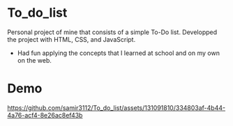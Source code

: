 # To_do_list
Personal project of mine that consists of a simple To-Do list.
Developped the project with HTML, CSS, and JavaScript.

- Had fun applying the concepts that I learned at school and on my own on the web. 

# Demo



https://github.com/samir3112/To_do_list/assets/131091810/334803af-4b44-4a76-acf4-8e26ac8ef43b

